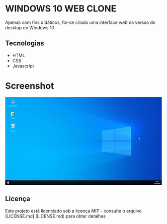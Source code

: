 # WINDOWS 10 WEB CLONE

Apenas com fins didáticos, foi-se criado uma interface web na versao do desktop do Windows 10.

## Tecnologias
* HTML
* CSS
* Javascript

# Screenshot
![](https://raw.githubusercontent.com/jeanoliveira92/windows-10-web-clone/master/screenshot.jpg)


## Licença

Este projeto está licenciado sob a licença MIT - consulte o arquivo [LICENSE.md] (LICENSE.md) para obter detalhes
